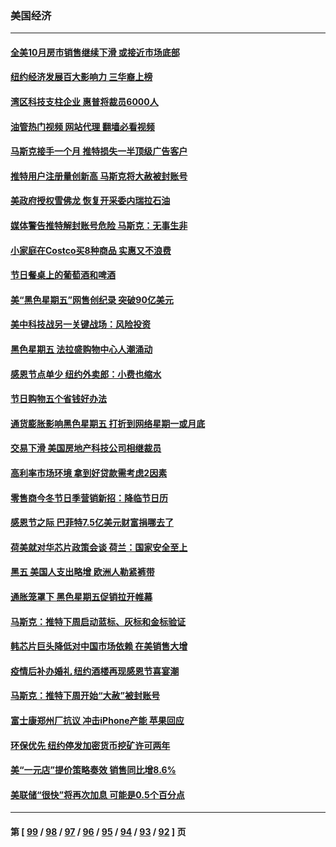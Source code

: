 ### 美国经济
---
#### [全美10月房市销售继续下滑 或接近市场底部](../../pages/ncid1078158/n13875069.md?11300045) 
#### [纽约经济发展百大影响力 三华裔上榜](../../pages/ncid1078158/n13874378.md?11300045) 
#### [湾区科技支柱企业 惠普将裁员6000人](../../pages/ncid1078158/n13874414.md?11300045) 
#### [油管热门视频 网站代理 翻墙必看视频](http://138.2.39.72:81/youtube.html?epic-marker?11300045)
#### [马斯克接手一个月 推特损失一半顶级广告客户](../../pages/ncid1078158/n13874404.md?11300045) 
#### [推特用户注册量创新高 马斯克将大赦被封账号](../../pages/ncid1078158/n13874179.md?11300045) 
#### [美政府授权雪佛龙 恢复开采委内瑞拉石油](../../pages/ncid1078158/n13874152.md?11300045) 
#### [媒体警告推特解封账号危险 马斯克：无事生非](../../pages/ncid1078158/n13873858.md?11300045) 
#### [小家庭在Costco买8种商品 实惠又不浪费](../../pages/ncid1078158/n13872006.md?11300045) 
#### [节日餐桌上的葡萄酒和啤酒](../../pages/ncid1078158/n13874004.md?11300045) 
#### [美“黑色星期五”网售创纪录 突破90亿美元](../../pages/ncid1078158/n13873847.md?11300045) 
#### [美中科技战另一关键战场：风险投资](../../pages/ncid1078158/n13873321.md?11300045) 
#### [黑色星期五 法拉盛购物中心人潮涌动](../../pages/ncid1078158/n13873387.md?11300045) 
#### [感恩节点单少 纽约外卖郎：小费也缩水](../../pages/ncid1078158/n13873392.md?11300045) 
#### [节日购物五个省钱好办法](../../pages/ncid1078158/n13873400.md?11300045) 
#### [通货膨胀影响黑色星期五 打折到网络星期一或月底](../../pages/ncid1078158/n13873384.md?11300045) 
#### [交易下滑 美国房地产科技公司相继裁员](../../pages/ncid1078158/n13873382.md?11300045) 
#### [高利率市场环境 拿到好贷款需考虑2因素](../../pages/ncid1078158/n13873361.md?11300045) 
#### [零售商今冬节日季营销新招：降临节日历](../../pages/ncid1078158/n13873130.md?11300045) 
#### [感恩节之际 巴菲特7.5亿美元财富捐哪去了](../../pages/ncid1078158/n13873205.md?11300045) 
#### [荷美就对华芯片政策会谈 荷兰：国家安全至上](../../pages/ncid1078158/n13873080.md?11300045) 
#### [黑五 美国人支出略增 欧洲人勒紧裤带](../../pages/ncid1078158/n13873127.md?11300045) 
#### [通胀笼罩下 黑色星期五促销拉开帷幕](../../pages/ncid1078158/n13873074.md?11300045) 
#### [马斯克：推特下周启动蓝标、灰标和金标验证](../../pages/ncid1078158/n13872957.md?11300045) 
#### [韩芯片巨头降低对中国市场依赖 在美销售大增](../../pages/ncid1078158/n13872792.md?11300045) 
#### [疫情后补办婚礼 纽约酒楼再现感恩节喜宴潮](../../pages/ncid1078158/n13872709.md?11300045) 
#### [马斯克：推特下周开始“大赦”被封账号](../../pages/ncid1078158/n13872553.md?11300045) 
#### [富士康郑州厂抗议 冲击iPhone产能 苹果回应](../../pages/ncid1078158/n13872430.md?11300045) 
#### [环保优先 纽约停发加密货币挖矿许可两年](../../pages/ncid1078158/n13872013.md?11300045) 
#### [美“一元店”提价策略奏效 销售同比增8.6%](../../pages/ncid1078158/n13871863.md?11300045) 
#### [美联储“很快”将再次加息 可能是0.5个百分点](../../pages/ncid1078158/n13871860.md?11300045) 

---
#### 第 [ [99](./99.md?11300045) / [98](./98.md?11300045) / [97](./97.md?11300045) / [96](./96.md?11300045) / [95](./95.md?11300045) / [94](./94.md?11300045) / [93](./93.md?11300045) / [92](./92.md?11300045) ] 页

